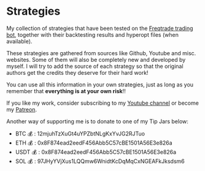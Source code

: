 # Strategies

My collection of strategies that have been tested on the [Freqtrade trading bot](https://www.freqtrade.io/en/stable/), together with their backtesting results and hyperopt files (when available). 

These strategies are gathered from sources like Github, Youtube and misc. websites. Some of them will also be completely new and developed by myself. 
I will try to add the source of each strategy so that the original authors get the credits they deserve for their hard work!

You can use all this information in your own strategies, just as long as you remember that **everything is at your own risk**!!

If you like my work, consider subscribing to my [Youtube channel](https://www.youtube.com/c/DutchCryptoDad) or become my [Patreon](https://www.patreon.com/dutchcryptodad).

Another way of supporting me is to donate to one of my Tip Jars below:

* BTC 💰  : 12mjuhTzXuGt4uYPZbtNLgKxYvJG2RJTuo
* ETH 💰  : 0x8F874ead2eedF456Abb5C57cBE1501A56E3e826a
* USDT 💰 : 0x8F874ead2eedF456Abb5C57cBE1501A56E3e826a
* SOL 💰  : 97JHyYVjXus1LQQmw6WnidtKcDqMqCxNGEAFkJksdsm6
